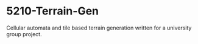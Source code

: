 # 5210-Terrain-Gen
Cellular automata and tile based terrain generation written for a university group project.
